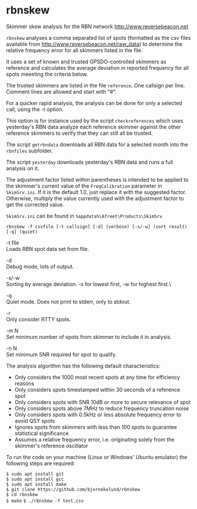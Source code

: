 # rbnskew
Skimmer skew analysis for the RBN network http://www.reversebeacon.net

`rbnskew` analyses a comma separated list of spots (formatted as the csv 
files available from http://www.reversebeacon.net/raw_data) to determine
the relative frequency error for all skimmers listed in the file. 

It uses a set of known and trusted GPSDO-controlled skimmers as reference
and calculates the average deviation in reported frequency for all spots
meeeting the criteria below. 

The trusted skimmers are listed in the file `reference`. One callsign per line.
Comment lines are allowed and start with "#". 

For a quicker rapid analysis, the analysis can be done for only a selected call,
using the -t option.

This option is for instance used  by the script `checkreferences` which uses 
yesterday's RBN data analyze each reference skimmer against the other reference 
skimmers to verify that they can still all be trusted.

The script `getrbndata` downloads all RBN data for a selected month into the
`rbnfiles` subfolder.

The script `yesterday` downloads yesterday's RBN data and runs a full analysis on it.

The adjustment factor listed within parentheses is intended to be applied to
the skimmer's current value of the `FreqCalibration` parameter in `SkimSrv.ini`.
If it is the default 1.0, just replace it with the suggested factor. Otherwise,
multiply the value currently used with the adjustment factor to get the corrected value.

`SkimSrv.ini` can be found in `%appdata%\Afreet\Products\SkimSrv`

`rbnskew -f csvfile [-t callsign] [-d] (verbose) [-s/-w] (sort result) [-q] (quiet)`

-t file\
	Loads RBN spot data set from file.
	
-d\
	Debug mode, lots of output.
	
-s/-w\
	Sorting by average deviation. -s for lowest first, -w for highest first.\
	
-q\
	Quiet mode. Does not print to stderr, only to stdout.
	
-r\
	Only consider RTTY spots.
	
-m N\
	Set minimum number of spots from skimmer to include it in analysis.
	
-n N\
	Set minimum SNR required for spot to qualify.

The analysis algorithm has the following default characteristics:

* Only considers the 1000 most recent spots at any time for efficiency reasons
* Only considers spots timestamped within 30 seconds of a reference spot
* Only considers spots with SNR 10dB or more to secure relevance of spot
* Only considers spots above 7MHz to reduce frequency truncation noise
* Only considers spots with 0.5kHz or less absolute frequency error to avoid QSY spots
* Ignores spots from skimmers with less than 100 spots to guarantee statistical significance
* Assumes a relative frequency error, i.e. originating solely from the skimmer's reference oscillator

To run the code on your machine (Linux or Windows' Ubuntu emulator) the following steps are required:

`$ sudo apt install git`\
`$ sudo apt install gcc`\
`$ sudo apt install make`\
`$ git clone https://github.com/bjornekelund/rbnskew`\
`$ cd rbnskew`\
`$ make`
`$ ./rbnskew -f test.csv`
